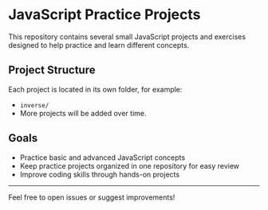 # JavaScript Practice Projects

This repository contains several small JavaScript projects and exercises designed to help practice and learn different concepts.

## Project Structure

Each project is located in its own folder, for example:

- `inverse/` 
- More projects will be added over time.

## Goals

- Practice basic and advanced JavaScript concepts
- Keep practice projects organized in one repository for easy review
- Improve coding skills through hands-on projects

---

Feel free to open issues or suggest improvements!
